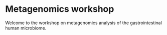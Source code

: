 # Metagenomics workshop

Welcome to the workshop on metagenomics analysis of the gastrointestinal human microbiome. 
